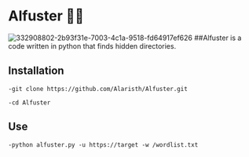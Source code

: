 # Alfuster 📂🔎
![332908802-2b93f31e-7003-4c1a-9518-fd64917ef626](https://github.com/Alaristh/Alfuster/assets/170560469/3368ed58-eb08-4bb9-8746-c356412fcc41)
##Alfuster is a code written in python that finds hidden directories.

## Installation
`-git clone https://github.com/Alaristh/Alfuster.git`

`-cd Alfuster`
## Use
`-python alfuster.py -u https://target -w /wordlist.txt`
